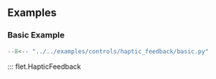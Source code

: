 ## Examples

### Basic Example

```python
--8<-- "../../examples/controls/haptic_feedback/basic.py"
```

::: flet.HapticFeedback
